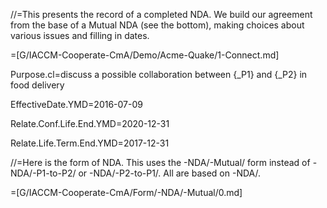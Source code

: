 //=This presents the record of a completed NDA.  We build our agreement from the base of a Mutual NDA (see the bottom), making choices about various issues and filling in dates.  

=[G/IACCM-Cooperate-CmA/Demo/Acme-Quake/1-Connect.md]

Purpose.cl=discuss a possible collaboration between {_P1} and {_P2} in food delivery

EffectiveDate.YMD=2016-07-09

Relate.Conf.Life.End.YMD=2020-12-31

Relate.Life.Term.End.YMD=2017-12-31

//=Here is the form of NDA.  This uses the -NDA/-Mutual/ form instead of -NDA/-P1-to-P2/ or -NDA/-P2-to-P1/.  All are based on -NDA/.

=[G/IACCM-Cooperate-CmA/Form/-NDA/-Mutual/0.md]
